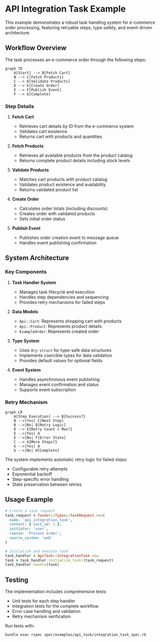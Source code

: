 # API Integration Task Example

This example demonstrates a robust task handling system for e-commerce order processing, featuring retryable steps, type safety, and event-driven architecture.

## Workflow Overview

The task processes an e-commerce order through the following steps:

```mermaid
graph TD
    A[Start] --> B[Fetch Cart]
    B --> C[Fetch Products]
    C --> D[Validate Products]
    D --> E[Create Order]
    E --> F[Publish Event]
    F --> G[Complete]
```

### Step Details

1. **Fetch Cart**
   - Retrieves cart details by ID from the e-commerce system
   - Validates cart existence
   - Returns cart with products and quantities

2. **Fetch Products**
   - Retrieves all available products from the product catalog
   - Returns complete product details including stock levels

3. **Validate Products**
   - Matches cart products with product catalog
   - Validates product existence and availability
   - Returns validated product list

4. **Create Order**
   - Calculates order totals (including discounts)
   - Creates order with validated products
   - Sets initial order status

5. **Publish Event**
   - Publishes order creation event to message queue
   - Handles event publishing confirmation

## System Architecture

### Key Components

1. **Task Handler System**
   - Manages task lifecycle and execution
   - Handles step dependencies and sequencing
   - Provides retry mechanisms for failed steps

2. **Data Models**
   - `Api::Cart`: Represents shopping cart with products
   - `Api::Product`: Represents product details
   - `ExampleOrder`: Represents created order

3. **Type System**
   - Uses `dry-struct` for type-safe data structures
   - Implements coercible types for data validation
   - Provides default values for optional fields

4. **Event System**
   - Handles asynchronous event publishing
   - Manages event confirmation and status
   - Supports event subscription

### Retry Mechanism

```mermaid
graph LR
    A[Step Execution] --> B{Success?}
    B -->|Yes| C[Next Step]
    B -->|No| D[Retry Logic]
    D --> E{Retry Count < Max?}
    E -->|Yes| A
    E -->|No| F[Error State]
    C --> G{More Steps?}
    G -->|Yes| A
    G -->|No| H[Complete]
```

The system implements automatic retry logic for failed steps:

- Configurable retry attempts
- Exponential backoff
- Step-specific error handling
- State preservation between retries

## Usage Example

```ruby
# Create a task request
task_request = Tasker::Types::TaskRequest.new(
  name: 'api_integration_task',
  context: { cart_id: 1 },
  initiator: 'user',
  reason: 'Process order',
  source_system: 'web'
)

# Initialize and execute task
task_handler = ApiTask::IntegrationTask.new
task = task_handler.initialize_task!(task_request)
task_handler.handle(task)
```

## Testing

The implementation includes comprehensive tests:

- Unit tests for each step handler
- Integration tests for the complete workflow
- Error case handling and validation
- Retry mechanism verification

Run tests with:

```bash
bundle exec rspec spec/examples/api_task/integration_task_spec.rb
```
